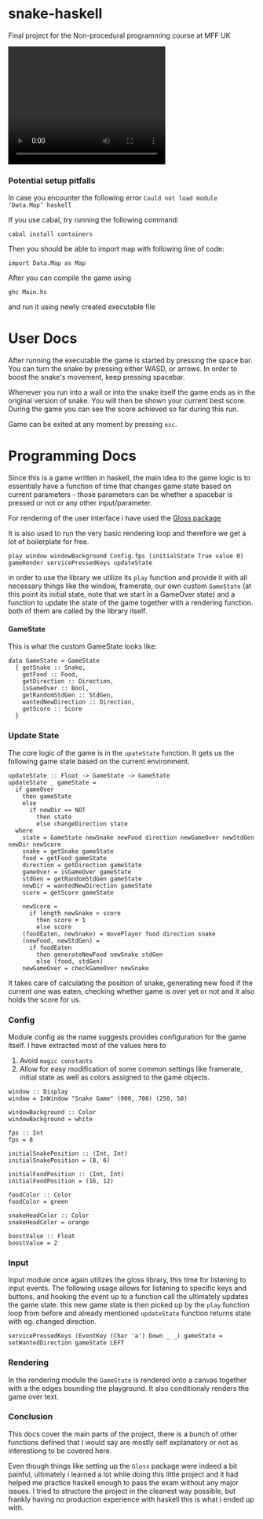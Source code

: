# snake-haskell

Final project for the Non-procedural programming course at MFF UK

<video width="320" height="240" controls>
  <source src="smake.mov" type="video/mp4">
</video>

### Potential setup pitfalls

In case you encounter the following error `Could not load module ‘Data.Map’
haskell`

If you use cabal, try running the following command:

```
cabal install containers
```

Then you should be able to import map with following line of code:

```
import Data.Map as Map
```

After you can compile the game using

```
ghc Main.hs
```

and run it using newly created executable file

# User Docs

After running the executable the game is started by pressing the space bar. You can turn the snake by pressing either WASD, or arrows. In order to boost the snake's movement, keep pressing spacebar.

Whenever you run into a wall or into the snake itself the game ends as in the original version of snake. You will then be shown your current best score. During the game you can see the score achieved so far during this run.

Game can be exited at any moment by pressing `esc`.

# Programming Docs

Since this is a game written in haskell, the main idea to the game logic is to essentialy have a function of time that changes game state based on current parameters - those parameters can be whether a spacebar is pressed or not or any other input/parameter.

For rendering of the user interface i have used the [Gloss package](https://hackage.haskell.org/package/gloss)

It is also used to run the very basic rendering loop and therefore we get a lot of boilerplate for free.

```
play window windowBackground Config.fps (initialState True value 0) gameRender servicePressedKeys updateState

```

in order to use the library we utilize its `play` function and provide it with all necessary things like the window, framerate, our own custom `GameState` (at this point its initial state, note that we start in a GameOver state) and a function to update the state of the game together with a rendering function. both of them are called by the library itself.

#### GameState

This is what the custom GameState looks like:

```
data GameState = GameState
  { getSnake :: Snake,
    getFood :: Food,
    getDirection :: Direction,
    isGameOver :: Bool,
    getRandomStdGen :: StdGen,
    wantedNewDirection :: Direction,
    getScore :: Score
  }

```

### Update State

The core logic of the game is in the `upateState` function. It gets us the following game state based on the current environment.

```
updateState :: Float -> GameState -> GameState
updateState _ gameState =
  if gameOver
    then gameState
    else
      if newDir == NOT
        then state
        else changeDirection state
  where
    state = GameState newSnake newFood direction newGameOver newStdGen newDir newScore
    snake = getSnake gameState
    food = getFood gameState
    direction = getDirection gameState
    gameOver = isGameOver gameState
    stdGen = getRandomStdGen gameState
    newDir = wantedNewDirection gameState
    score = getScore gameState

    newScore =
      if length newSnake > score
        then score + 1
        else score
    (foodEaten, newSnake) = movePlayer food direction snake
    (newFood, newStdGen) =
      if foodEaten
        then generateNewFood newSnake stdGen
        else (food, stdGen)
    newGameOver = checkGameOver newSnake
```

It takes care of calculating the position of snake, generating new food if the current one was eaten, checking whether game is over yet or not and it also holds the score for us.

### Config

Module config as the name suggests provides configuration for the game itself. I have extracted most of the values here to

1. Avoid `magic constants`
2. Allow for easy modification of some common settings like framerate, initial state as well as colors assigned to the game objects.

```
window :: Display
window = InWindow "Snake Game" (900, 700) (250, 50)

windowBackground :: Color
windowBackground = white

fps :: Int
fps = 8

initialSnakePosition :: (Int, Int)
initialSnakePosition = (8, 6)

initialFoodPosition :: (Int, Int)
initialFoodPosition = (16, 12)

foodColor :: Color
foodColor = green

snakeHeadColor :: Color
snakeHeadColor = orange

boostValue :: Float
boostValue = 2

```

### Input

Input module once again utilizes the gloss library, this time for listening to input events. The following usage allows for listening to specific keys and buttons, and hooking the event up to a function call the ultimately updates the game state. this new game state is then picked up by the `play` function loop from before and already mentioned `updateState` function returns state with eg. changed direction.

```
servicePressedKeys (EventKey (Char 'a') Down _ _) gameState = setWantedDirection gameState LEFT
```

### Rendering

In the rendering module the `GameState` is rendered onto a canvas together with a the edges bounding the playground. It also conditionaly renders the game over text.

### Conclusion

This docs cover the main parts of the project, there is a bunch of other functions defined that I would say are mostly self explanatory or not as interestiong to be covered here.

Even though things like setting up the `Gloss` package were indeed a bit painful, ultimately i learned a lot while doing this little project and it had helped me practice haskell enough to pass the exam without any major issues.
I tried to structure the project in the cleanest way possible, but frankly having no production experience with haskell this is what i ended up with.

